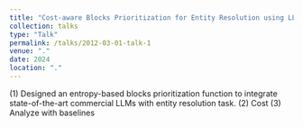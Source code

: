 ```yaml
---
title: "Cost-aware Blocks Prioritization for Entity Resolution using LLMs"
collection: talks
type: "Talk"
permalink: /talks/2012-03-01-talk-1
venue: "."
date: 2024
location: "."
---
```


(1) Designed an entropy-based blocks prioritization function to integrate state-of-the-art commercial LLMs with entity resolution task. (2) Cost (3) Analyze with baselines
